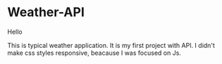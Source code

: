 # Weather-API
Hello

This is typical weather application.
It is my first project with API.
I didn't make css styles responsive, beacause I was focused on Js.
